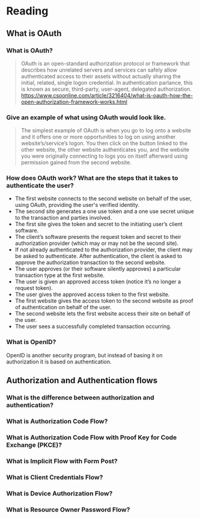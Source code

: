 # Reading
## What is OAuth

### What is OAuth?

>OAuth is an open-standard authorization protocol or framework that describes how unrelated servers and services can safely allow authenticated access to their assets without actually sharing the initial, related, single logon credential. In authentication parlance, this is known as secure, third-party, user-agent, delegated authorization.
>https://www.csoonline.com/article/3216404/what-is-oauth-how-the-open-authorization-framework-works.html

### Give an example of what using OAuth would look like.

> The simplest example of OAuth is when you go to log onto a website and it offers one or more opportunities to log on using another website’s/service’s logon. You then click on the button linked to the other website, the other website authenticates you, and the website you were originally connecting to logs you on itself afterward using permission gained from the second website.

### How does OAuth work? What are the steps that it takes to authenticate the user?

- The first website connects to the second website on behalf of the user, using OAuth, providing the user's verified identity. 
- The second site generates a one use token and a one use secret unique to the transaction and parties involved.
- The first site gives the token and secret to the initiating user’s client software.
- The client’s software presents the request token and secret to their authorization provider (which may or may not be the second site).
- If not already authenticated to the authorization provider, the client may be asked to authenticate. After authentication, the client is asked to approve the authorization transaction to the second website.
- The user approves (or their software silently approves) a particular transaction type at the first website.
- The user is given an approved access token (notice it’s no longer a request token).
- The user gives the approved access token to the first website.
- The first website gives the access token to the second website as proof of authentication on behalf of the user.
- The second website lets the first website access their site on behalf of the user.
- The user sees a successfully completed transaction occurring.

### What is OpenID?

OpenID is another security program, but instead of basing it on authorization it is based on authentication. 

## Authorization and Authentication flows

### What is the difference between authorization and authentication?



### What is Authorization Code Flow?



### What is Authorization Code Flow with Proof Key for Code Exchange (PKCE)?



### What is Implicit Flow with Form Post?



### What is Client Credentials Flow?



### What is Device Authorization Flow?



### What is Resource Owner Password Flow?
